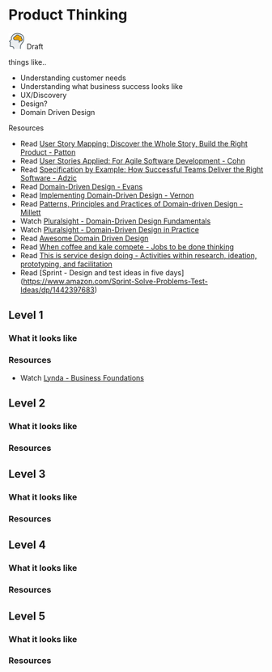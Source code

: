 # Product Thinking
![Draft](../Images/head-brains.png) Draft  

things like..
- Understanding customer needs
- Understanding what business success looks like
- UX/Discovery
- Design?
- Domain Driven Design

Resources
- Read [User Story Mapping: Discover the Whole Story, Build the Right Product - Patton](https://www.amazon.com/User-Story-Mapping-Discover-Product/dp/1491904909)
- Read [User Stories Applied: For Agile Software Development - Cohn](https://www.amazon.com/User-Stories-Applied-Software-Development/dp/0321205685)
- Read [Specification by Example: How Successful Teams Deliver the Right Software - Adzic](https://www.amazon.com/Specification-Example-Successful-Deliver-Software/dp/1617290084)
- Read [Domain-Driven Design - Evans](https://www.amazon.com.au/Domain-Driven-Design-Eric-Evans/dp/0321125215)
- Read [Implementing Domain-Driven Design - Vernon](https://www.amazon.com.au/Implementing-Domain-Driven-Design-Vaughn-Vernon/dp/0321834577)
- Read [Patterns, Principles and Practices of Domain-driven Design - Millett](https://www.amazon.com.au/Patterns-Principles-Practices-Domain-driven-Design/dp/1118714709)
- Watch [Pluralsight - Domain-Driven Design Fundamentals](https://app.pluralsight.com/library/courses/domain-driven-design-fundamentals/)
- Watch [Pluralsight - Domain-Driven Design in Practice](https://app.pluralsight.com/library/courses/domain-driven-design-in-practice)
- Read [Awesome Domain Driven Design](https://github.com/heynickc/awesome-ddd)
- Read [When coffee and kale compete -  Jobs to be done thinking](http://www.whencoffeeandkalecompete.com/)
- Read [This is service design doing - Activities within research, ideation, prototyping, and facilitation](https://www.thisisservicedesigndoing.com/methods)
- Read [Sprint - Design and test ideas in five days] (https://www.amazon.com/Sprint-Solve-Problems-Test-Ideas/dp/1442397683)

## Level 1

### What it looks like

### Resources
- Watch [Lynda - Business Foundations](https://www.lynda.com/Business-Skills-tutorials/Business-Fundamentals/365727-2.html)

## Level 2

### What it looks like

### Resources

## Level 3

### What it looks like

### Resources

## Level 4

### What it looks like

### Resources

## Level 5

### What it looks like

### Resources
